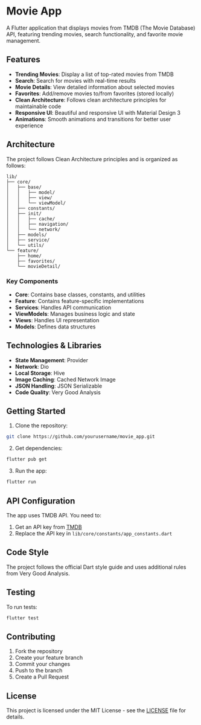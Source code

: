 # Movie App

A Flutter application that displays movies from TMDB (The Movie Database) API, featuring trending movies, search functionality, and favorite movie management.

## Features

- **Trending Movies**: Display a list of top-rated movies from TMDB
- **Search**: Search for movies with real-time results
- **Movie Details**: View detailed information about selected movies
- **Favorites**: Add/remove movies to/from favorites (stored locally)
- **Clean Architecture**: Follows clean architecture principles for maintainable code
- **Responsive UI**: Beautiful and responsive UI with Material Design 3
- **Animations**: Smooth animations and transitions for better user experience

## Architecture

The project follows Clean Architecture principles and is organized as follows:

```
lib/
├── core/
│   ├── base/
│   │   ├── model/
│   │   ├── view/
│   │   └── viewModel/
│   ├── constants/
│   ├── init/
│   │   ├── cache/
│   │   ├── navigation/
│   │   └── network/
│   ├── models/
│   ├── service/
│   └── utils/
└── feature/
    ├── home/
    ├── favorites/
    └── movieDetail/
```

### Key Components

- **Core**: Contains base classes, constants, and utilities
- **Feature**: Contains feature-specific implementations
- **Services**: Handles API communication
- **ViewModels**: Manages business logic and state
- **Views**: Handles UI representation
- **Models**: Defines data structures

## Technologies & Libraries

- **State Management**: Provider
- **Network**: Dio
- **Local Storage**: Hive
- **Image Caching**: Cached Network Image
- **JSON Handling**: JSON Serializable
- **Code Quality**: Very Good Analysis

## Getting Started

1. Clone the repository:
```bash
git clone https://github.com/yourusername/movie_app.git
```

2. Get dependencies:
```bash
flutter pub get
```

3. Run the app:
```bash
flutter run
```

## API Configuration

The app uses TMDB API. You need to:
1. Get an API key from [TMDB](https://www.themoviedb.org/documentation/api)
2. Replace the API key in `lib/core/constants/app_constants.dart`

## Code Style

The project follows the official Dart style guide and uses additional rules from Very Good Analysis.

## Testing

To run tests:
```bash
flutter test
```

## Contributing

1. Fork the repository
2. Create your feature branch
3. Commit your changes
4. Push to the branch
5. Create a Pull Request

## License

This project is licensed under the MIT License - see the [LICENSE](LICENSE) file for details.
